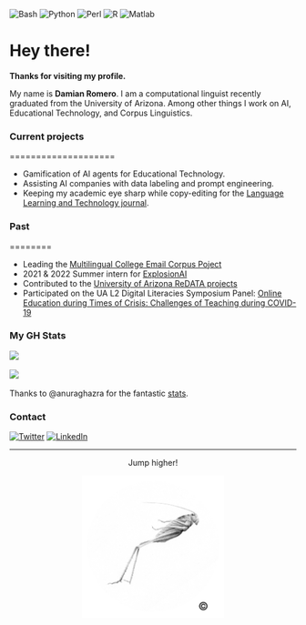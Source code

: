 ![Bash](https://img.shields.io/badge/Bash-%7C-green) ![Python](https://img.shields.io/badge/Python-%7C-0%2C%2022%2C%20100) ![Perl](https://img.shields.io/badge/Perl-%7C-blue) ![R](https://img.shields.io/badge/R-%7C-red) ![Matlab](https://img.shields.io/badge/Matlab-%7C-orange)

# Hey there!

**Thanks for visiting my profile.**

My name is **Damian Romero**. I am a computational linguist recently graduated from the University of Arizona. Among other things I work on AI, Educational Technology, and Corpus Linguistics.

### Current projects
====================
- Gamification of AI agents for Educational Technology.
- Assisting AI companies with data labeling and prompt engineering.
- Keeping my academic eye sharp while copy-editing for the [Language Learning and Technology journal](https://www.lltjournal.org/).

### Past
========
- Leading the [Multilingual College Email Corpus Poject](https://github.com/orgs/MCECorpus/)
- 2021 & 2022 Summer intern for [ExplosionAI](https://explosion.ai/)
- Contributed to the [University of Arizona ReDATA projects](https://github.com/UAL-ODIS)
- Participated on the UA L2 Digital Literacies Symposium Panel: [Online Education during Times of Crisis: Challenges of Teaching during COVID-19](https://www.youtube.com/watch?v=ALHwoH_kl6s&list=PLxWdN3n-6Edv1DAiF-TaoIKTY9p9_Mcg5&index=2&ab_channel=CERCLLUA)


### My GH Stats

![](https://github-readme-stats.vercel.app/api?username=damian-romero&show_icons=true&theme=dark)

![](https://github-readme-stats.vercel.app/api/top-langs/?username=damian-romero&layout=compact&theme=dark)

Thanks to @anuraghazra for the fantastic [stats](https://github.com/anuraghazra/github-readme-stats).

<h3>Contact</h3>
<p><a href="https://twitter.com/DamianRomero_CL" target="_blank"><img alt="Twitter" src="https://img.shields.io/badge/twitter-%231DA1F2.svg?&style=for-the-badge&logo=twitter&logoColor=white" /></a> <a href="https://www.linkedin.com/in/damian-romero/" target="_blank"><img alt="LinkedIn" src="https://img.shields.io/badge/linkedin-%230077B5.svg?&style=for-the-badge&logo=linkedin&logoColor=white" /></a>
</p>

------------

<p align="center">Jump higher!</p>
<!-- <p align="center"><img src="https://github.com/damian-romero/copyright-images/blob/main/branding/Chapuli%CC%81n1.png" alt="Jump higher" width="250" height="250"></p> -->
<p align="center"><img src="https://github.com/damian-romero/copyright-images/blob/main/branding/JH_Logo_Transparent_For_White_Background.png" alt="Jump higher" width="250" height="250"></p>
